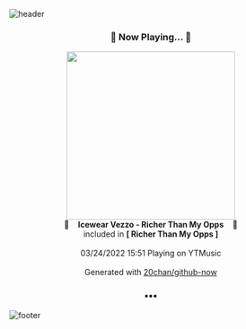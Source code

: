 ![header](https://capsule-render.vercel.app/api?type=wave&height=170&section=header&text=Hi.%20I'm%20SHIFT&fontColor=090707&fontAlignX=45&fontAlignY=65&fontSize=100)

<h3 align="center">🎵 Now Playing... 🎵</h3>
<p align="center">
  <a href="https://music.youtube.com/watch?v=HfJ22ETPyrY">
    <img width="300" src="https://lh3.googleusercontent.com/77lZvV1GFkxOvZDXgateMwtAiQYbCgu9cfPJlaW2nFPkyuUGMhDDg3yDhdia7HzygSAsl8l1otufYA">
  </a>
  <br>
  🎵&nbsp&nbsp&nbsp <b>Icewear Vezzo - Richer Than My Opps</b> &nbsp&nbsp&nbsp🎵
  <br>
  included in <b>[ Richer Than My Opps ]</b>
  
  <br />
  <br />
  03/24/2022 15:51 Playing on YTMusic
  <br />
  <br />
  Generated with <a href="https://github.com/20chan/github-now">20chan/github-now</a>
</p>

<h3 align="center">•••</h3>

![footer](https://capsule-render.vercel.app/api?type=wave&height=150&section=footer)
